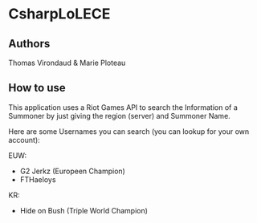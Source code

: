 # CsharpLoLECE

## Authors 

Thomas Virondaud & Marie Ploteau

## How to use 

This application uses a Riot Games API to search the Information of a Summoner by just giving the region (server) and Summoner Name. 

Here are some Usernames you can search (you can lookup for your own account):

EUW:
- G2 Jerkz (Europeen Champion)
- FTHaeloys

KR:
- Hide on Bush (Triple World Champion)

